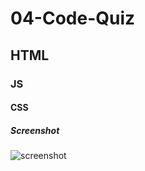 # 04-Code-Quiz

## HTML

### JS

#### CSS


##### Screenshot
![screenshot](/assets/screencapture-file-C-Users-lynds-code-homework-04-Code-Quiz-index-html-2021-03-14-19_20_38.png)

